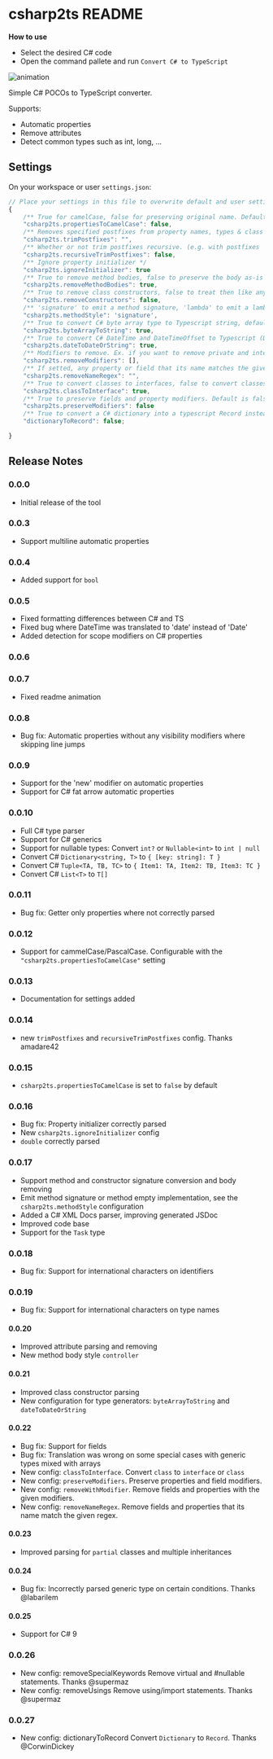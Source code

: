 # csharp2ts README

**How to use**
- Select the desired C# code
- Open the command pallete and run `Convert C# to TypeScript`

![animation](https://raw.githubusercontent.com/RafaelSalguero/CSharp2TS/master/images/animation.gif)

Simple C# POCOs to TypeScript converter.

Supports:
- Automatic properties
- Remove attributes
- Detect common types such as int, long, ...

## Settings
On your workspace or user `settings.json`:

```js
// Place your settings in this file to overwrite default and user settings.
{
    /** True for camelCase, false for preserving original name. Default is false */
    "csharp2ts.propertiesToCamelCase": false,
    /** Removes specified postfixes from property names, types & class names. Can be array OR string. Case-sensitive. */
    "csharp2ts.trimPostfixes": "",
    /** Whether or not trim postfixes recursive. (e.g. with postfixes 'A' & 'B' PersonAAB will become PersonAA when it's false & Person when it's true) */
    "csharp2ts.recursiveTrimPostfixes": false,
    /** Ignore property initializer */
    "csharp2ts.ignoreInitializer": true
    /** True to remove method bodies, false to preserve the body as-is */
    "csharp2ts.removeMethodBodies": true,
    /** True to remove class constructors, false to treat then like any other method */
    "csharp2ts.removeConstructors": false,
    /** 'signature' to emit a method signature, 'lambda' to emit a lambda function. 'controller' to emit a lambda to call an async controller */
    "csharp2ts.methodStyle": 'signature',
    /** True to convert C# byte array type to Typescript string, defaults to true since the serialization of C# byte[] results in a string */
    "csharp2ts.byteArrayToString": true,
    /** True to convert C# DateTime and DateTimeOffset to Typescript (Date | string), defaults to true since the serialization of C# DateTime results in a string */
    "csharp2ts.dateToDateOrString": true,
    /** Modifiers to remove. Ex. if you want to remove private and internal members set to ['private', 'internal'] */
    "csharp2ts.removeModifiers": [],
    /** If setted, any property or field that its name matches the given regex will be removed, Ex. if you want to remove backing fields starting with underscore set to "_[a-z][a-zA-Z0-9]*" */
    "csharp2ts.removeNameRegex": "",
    /** True to convert classes to interfaces, false to convert classes to classes. Default is true */
    "csharp2ts.classToInterface": true,
    /** True to preserve fields and property modifiers. Default is false */
    "csharp2ts.preserveModifiers": false
    /** True to convert a C# dictionary into a typescript Record instead of { [key: t]: V }. Default is false */
    "dictionaryToRecord": false;

}
```

## Release Notes
### 0.0.0

- Initial release of the tool

### 0.0.3

- Support multiline automatic properties

### 0.0.4

- Added support for `bool`

### 0.0.5

- Fixed formatting differences between C# and TS
- Fixed bug where DateTime was translated to 'date' instead of 'Date'
- Added detection for scope modifiers on C# properties

### 0.0.6
### 0.0.7
- Fixed readme animation

### 0.0.8
- Bug fix: Automatic properties without any visibility modifiers where skipping line jumps

### 0.0.9
- Support for the 'new' modifier on automatic properties
- Support for C# fat arrow automatic properties

### 0.0.10
- Full C# type parser
- Support for C# generics
- Support for nullable types: Convert `int?` or `Nullable<int>` to `int | null`
- Convert C# `Dictionary<string, T>` to `{ [key: string]: T }`
- Convert C# `Tuple<TA, TB, TC>` to `{ Item1: TA, Item2: TB, Item3: TC }`
- Convert C# `List<T>` to `T[]`

### 0.0.11
- Bug fix: Getter only properties where not correctly parsed

### 0.0.12
- Support for cammelCase/PascalCase. Configurable with the `"csharp2ts.propertiesToCamelCase"` setting

### 0.0.13
- Documentation for settings added

### 0.0.14
- new `trimPostfixes` and `recursiveTrimPostfixes` config. Thanks amadare42

### 0.0.15
- `csharp2ts.propertiesToCamelCase` is set to `false` by default

### 0.0.16
- Bug fix: Property initializer correctly parsed
- New `csharp2ts.ignoreInitializer` config
- `double` correctly parsed

### 0.0.17
- Support method and constructor signature conversion and body removing
- Emit method signature or method empty implementation, see the `csharp2ts.methodStyle` configuration
- Added a C# XML Docs parser, improving generated JSDoc
- Improved code base
- Support for the `Task` type

### 0.0.18
- Bug fix: Support for international characters on identifiers

### 0.0.19
- Bug fix: Support for international characters on type names

#### 0.0.20
- Improved attribute parsing and removing
- New method body style `controller`

#### 0.0.21
- Improved class constructor parsing
- New configuration for type generators: `byteArrayToString` and `dateToDateOrString`

#### 0.0.22
- Bug fix: Support for fields
- Bug fix: Translation was wrong on some special cases with generic types mixed with arrays
- New config: `classToInterface`. Convert `class` to `interface` or `class`
- New config: `preserveModifiers`. Preserve properties and field modifiers.
- New config: `removeWithModifier`. Remove fields and properties with the given modifiers.
- New config: `removeNameRegex`. Remove fields and properties that its name match the given regex.

#### 0.0.23
- Improved parsing for `partial` classes and multiple inheritances

#### 0.0.24
- Bug fix: Incorrectly parsed generic type on certain conditions. Thanks @labarilem

#### 0.0.25
- Support for C# 9

### 0.0.26
- New config: removeSpecialKeywords Remove virtual and #nullable statements. Thanks @supermaz
- New config: removeUsings Remove using/import statements. Thanks @supermaz

### 0.0.27
- New config: dictionaryToRecord Convert `Dictionary` to `Record`. Thanks @CorwinDickey
